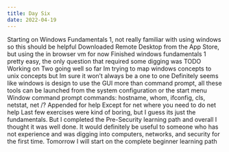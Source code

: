 ```yaml
---
title: Day Six
date: 2022-04-19
---
```


Starting on Windows Fundamentals 1, not really familiar with using windows so this should be helpful
Downloaded Remote Desktop from the App Store, but using the in browser vm for now
Finished windows fundamentals 1 pretty easy, the only question that required some digging was TODO
Working on Two  going well so far Im trying to map windows concepts to unix concepts but Im sure it won’t always be a one to one
Definitely seems like windows is design to use the GUI more than command prompt, all these tools can be launched from the system configuration or the start menu
Window command prompt commands: hostname, whom, ifconfig, cls, netstat, net
/? Appended for help
Except for net where you need to do net help
Last few exercises were kind of boring, but I guess its just the fundamentals.
But I completed the Pre-Security learning path and overall I thought it was well done. It would definitely be useful to someone who has not experience and was digging into computers, networks, and security for the first time.
Tomorrow I will start on the complete beginner learning path